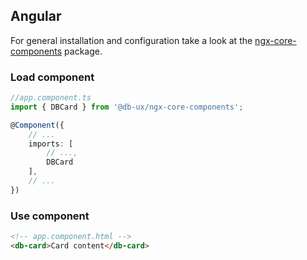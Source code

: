## Angular

For general installation and configuration take a look at the [ngx-core-components](https://www.npmjs.com/package/@db-ux/ngx-core-components) package.

### Load component

```ts app.component.ts
//app.component.ts
import { DBCard } from '@db-ux/ngx-core-components';

@Component({
	// ...
	imports: [
		// ...,
		DBCard
    ],
	// ...
})
```

### Use component

```html app.component.html
<!-- app.component.html -->
<db-card>Card content</db-card>
```

